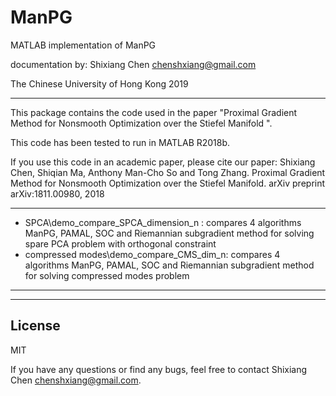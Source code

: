 # ManPG
MATLAB implementation of ManPG

documentation by:
Shixiang Chen
chenshxiang@gmail.com

The Chinese University of Hong Kong
2019

----------------------------------

This package contains the code used in the paper "Proximal Gradient Method for Nonsmooth Optimization over the Stiefel Manifold
". 

This code has been tested to run in MATLAB R2018b.

If you use this code in an academic paper, please cite our paper:
Shixiang Chen, Shiqian Ma, Anthony Man-Cho So and Tong Zhang. Proximal Gradient Method for Nonsmooth Optimization over the Stiefel Manifold.  arXiv preprint arXiv:1811.00980, 2018


----------------------------------
- SPCA\demo_compare_SPCA_dimension_n :  compares 4 algorithms ManPG, PAMAL, SOC and Riemannian subgradient method for solving spare PCA problem with orthogonal constraint
- compressed modes\demo_compare_CMS_dim_n:  compares 4 algorithms ManPG, PAMAL, SOC and Riemannian subgradient method for solving compressed modes problem
----------------------------------

----------------
License
---------------
MIT

If you have any questions or find any bugs, feel free to contact Shixiang Chen <chenshxiang@gmail.com>.
